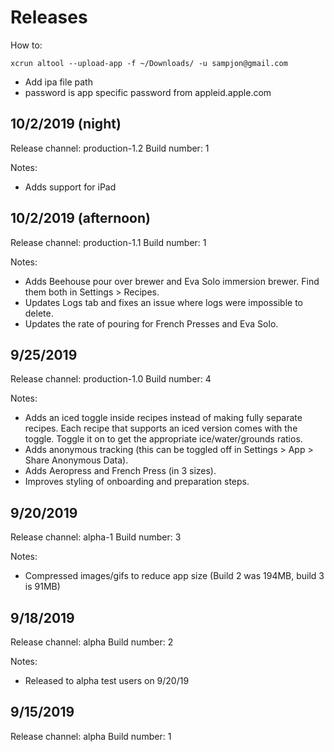 # Releases

How to:

```
xcrun altool --upload-app -f ~/Downloads/ -u sampjon@gmail.com
```

- Add ipa file path
- password is app specific password from appleid.apple.com

## 10/2/2019 (night)

Release channel: production-1.2
Build number: 1

Notes:

- Adds support for iPad

## 10/2/2019 (afternoon)

Release channel: production-1.1
Build number: 1

Notes:

- Adds Beehouse pour over brewer and Eva Solo immersion brewer. Find them both in Settings > Recipes.
- Updates Logs tab and fixes an issue where logs were impossible to delete.
- Updates the rate of pouring for French Presses and Eva Solo.

## 9/25/2019

Release channel: production-1.0
Build number: 4

Notes:

- Adds an iced toggle inside recipes instead of making fully separate recipes. Each recipe that supports an iced version comes with the toggle. Toggle it on to get the appropriate ice/water/grounds ratios.
- Adds anonymous tracking (this can be toggled off in Settings > App > Share Anonymous Data).
- Adds Aeropress and French Press (in 3 sizes).
- Improves styling of onboarding and preparation steps.

## 9/20/2019

Release channel: alpha-1
Build number: 3

Notes:

- Compressed images/gifs to reduce app size (Build 2 was 194MB, build 3 is 91MB)

## 9/18/2019

Release channel: alpha
Build number: 2

Notes:

- Released to alpha test users on 9/20/19

## 9/15/2019

Release channel: alpha
Build number: 1
